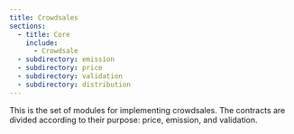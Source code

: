 ```yaml
---
title: Crowdsales
sections:
  - title: Core
    include:
      - Crowdsale
  - subdirectory: emission
  - subdirectory: price
  - subdirectory: validation
  - subdirectory: distribution
---
```


This is the set of modules for implementing crowdsales. The contracts are divided according to their purpose: price, emission, and validation.
